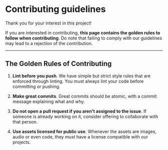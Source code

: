 # Contributing guidelines

Thank you for your interest in this project!

If you are interested in contributing, **this page contains the golden rules to follow when contributing**. Do note that
failing to comply with our guidelines may lead to a rejection of the contribution.

---

## The Golden Rules of Contributing

1. **Lint before you push**. We have simple but strict style rules that are enforced through linting. You must always
   lint your code before committing or pushing.

2. **Make great commits**. Great commits should be atomic, with a commit message explaining what and why.

3. **Do not open a pull request if you aren't assigned to the issue**. If someone is already working on it, consider
   offering to collaborate with that person.

4. **Use assets licensed for public use**. Whenever the assets are images, audio or even code, they must have a license
   compatible with our projects.
